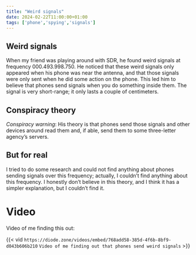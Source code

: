 ```yaml
---
title: "Weird signals"
date: 2024-02-22T11:00:00+01:00
tags: ['phone','spying','signals']
---
```


## Weird signals
When my friend was playing around with SDR, he found weird signals at frequency 000.493.998.750. He noticed that these weird signals only appeared when his phone was near the antenna, and that those signals were only sent when he did some action on the phone. This led him to believe that phones send signals when you do something inside them. The signal is very short-range; it only lasts a couple of centimeters.

## Conspiracy theory
*Conspiracy warning*: His theory is that phones send those signals and other devices around read them and, if able, send them to some three-letter agency’s servers.

## But for real
I tried to do some research and could not find anything about phones sending signals over this frequency; actually, I couldn’t find anything about this frequency. I honestly don’t believe in this theory, and I think it has a simpler explanation, but I couldn’t find it.

# Video
Video of me finding this out:

{{< vid `https://diode.zone/videos/embed/768add58-385d-4f6b-8bf9-d043b606b210` `Video of me finding out that phones send weird signals` >}}
